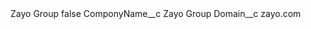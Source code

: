 <?xml version="1.0" encoding="UTF-8"?>
<CustomMetadata xmlns="http://soap.sforce.com/2006/04/metadata" xmlns:xsi="http://www.w3.org/2001/XMLSchema-instance" xmlns:xsd="http://www.w3.org/2001/XMLSchema">
    <label>Zayo Group</label>
    <protected>false</protected>
    <values>
        <field>ComponyName__c</field>
        <value xsi:type="xsd:string">Zayo Group</value>
    </values>
    <values>
        <field>Domain__c</field>
        <value xsi:type="xsd:string">zayo.com</value>
    </values>
</CustomMetadata>
